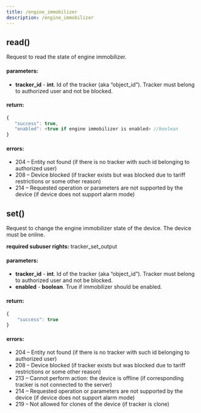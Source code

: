 ```yaml
---
title: /engine_immobilizer
description: /engine_immobilizer
---
```


## read()
Request to read the state of engine immobilizer.

#### parameters:
* **tracker_id** - **int**. Id of the tracker (aka “object_id”). Tracker must belong to authorized user and not be blocked.

#### return:
```javascript
{
   "success": true,
   "enabled": <true if engine immobilizer is enabled> //boolean
}
```

#### errors:
*   204 – Entity not found (if there is no tracker with such id belonging to authorized user)
*   208 – Device blocked (if tracker exists but was blocked due to tariff restrictions or some other reason)
*   214 – Requested operation or parameters are not supported by the device (if device does not support alarm mode)

## set()
Request to change the engine immobilizer state of the device. The device must be online.

**required subuser rights:** tracker_set_output

#### parameters:
* **tracker_id** - **int**. Id of the tracker (aka “object_id”). Tracker must belong to authorized user and not be blocked.
* **enabled** - **boolean**. True if immobilizer should be enabled.

#### return:
```javascript
{
    "success": true
}
```

#### errors:
*   204 – Entity not found (if there is no tracker with such id belonging to authorized user)
*   208 – Device blocked (if tracker exists but was blocked due to tariff restrictions or some other reason)
*   213 – Cannot perform action: the device is offline (if corresponding tracker is not connected to the server)
*   214 – Requested operation or parameters are not supported by the device (if device does not support alarm mode)
*   219 – Not allowed for clones of the device (if tracker is clone)

